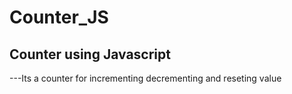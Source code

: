 # Counter_JS
<h2>Counter using Javascript</h2>
<p>---Its a counter for incrementing decrementing and reseting value</p>
